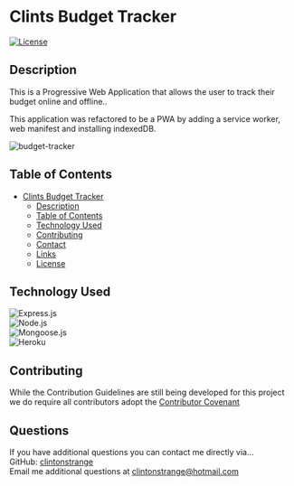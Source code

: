 # Clints Budget Tracker
<a href=./LICENSE>![License](https://img.shields.io/badge/License%3A-MIT-green.svg)</a>

## Description

This is a Progressive Web Application that allows the user to track their budget online and offline..

This application was refactored to be a PWA by adding a service worker, web manifest and installing indexedDB.

![budget-tracker](https://user-images.githubusercontent.com/71712425/116312623-4d4e0080-a772-11eb-93a8-24dd3bb26eed.gif)

## Table of Contents

- [Clints Budget Tracker](#clints-budget-tracker)
  - [Description](#description)
  - [Table of Contents](#table-of-contents)
  - [Technology Used](#technology-used)
  - [Contributing](#contributing)
  - [Contact](#contact)
  - [Links](#links)
  - [License](#license)


## Technology Used 
  ![Express.js](https://img.shields.io/badge/Express.js-404D59?style=for-the-badge)  
  ![Node.js](https://img.shields.io/badge/Node.js-43853D?style=for-the-badge&logo=node.js&logoColor=white)      
  ![Mongoose.js](https://img.shields.io/badge/Mongoose.js-880000?style=for-the-badge&logoColor=white)   
  ![Heroku](https://img.shields.io/badge/Heroku-430098?style=for-the-badge&logo=heroku&logoColor=white) 


   ## Contributing

  While the Contribution Guidelines are still being developed for this project we do require all contributors adopt the [Contributor Covenant](https://www.contributor-covenant.org)


  ## Questions

  If you have additional questions you can contact me directly via...  
  GitHub: [clintonstrange](https://www.github.com/clintonstrange)  
  Email me additional questions at clintonstrange@hotmail.com
